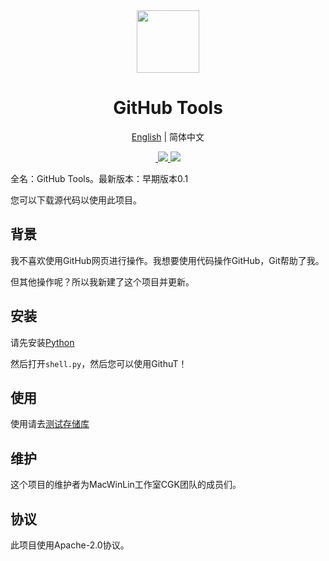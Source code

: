 <div align="center">
  <img src="https://s1.imagehub.cc/images/2022/04/09/favicon.png" width="100px" height="100px">
  <h1 align="center">GitHub Tools</h1>
  
  [English](https://github.com/macwinlin-studio/GithuT/README.md) | 简体中文
  
  <a href="https://github.com/macwinlin-studio/GithuT/blob/1.0.0/LICENSE">
    <img src="https://img.shields.io/badge/license-Apache--2.0-blue" alt="">
  </a>
  <a href="https://www.microsoft.com/en-us/windows">
    <img src="https://img.shields.io/badge/platform-windows-orange">
  </a>
  <a href="https://www.python.org/">
    <img src="https://img.shields.io/badge/python-v3.9-orange">
  </a>
</div>

全名：GitHub Tools。最新版本：早期版本0.1

您可以下载源代码以使用此项目。

## 背景

我不喜欢使用GitHub网页进行操作。我想要使用代码操作GitHub，Git帮助了我。

但其他操作呢？所以我新建了这个项目并更新。

## 安装

请先安装[Python](https://www.python.org)

然后打开`shell.py`，然后您可以使用GithuT！

## 使用

使用请去[测试存储库](https://github.com/xtest2021/githut-test-repo/blob/main/README.md#usage)

## 维护

这个项目的维护者为MacWinLin工作室CGK团队的成员们。

## 协议

此项目使用Apache-2.0协议。
